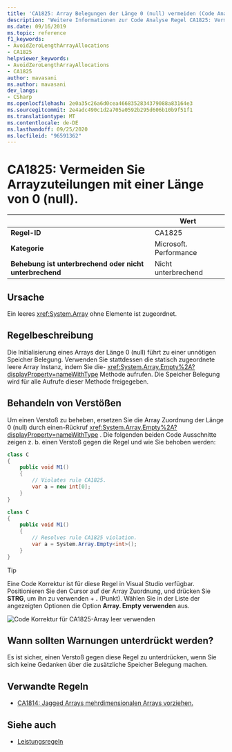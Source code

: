 ```yaml
---
title: 'CA1825: Array Belegungen der Länge 0 (null) vermeiden (Code Analyse)'
description: 'Weitere Informationen zur Code Analyse Regel CA1825: Vermeiden von Array Belegungen der Länge 0 (null)'
ms.date: 09/16/2019
ms.topic: reference
f1_keywords:
- AvoidZeroLengthArrayAllocations
- CA1825
helpviewer_keywords:
- AvoidZeroLengthArrayAllocations
- CA1825
author: mavasani
ms.author: mavasani
dev_langs:
- CSharp
ms.openlocfilehash: 2e0a35c26a6d0cea4668352834379088a83164e3
ms.sourcegitcommit: 2e4adc490c1d2a705a0592b295d606b10b9f51f1
ms.translationtype: MT
ms.contentlocale: de-DE
ms.lasthandoff: 09/25/2020
ms.locfileid: "96591362"
---
```

# <a name="ca1825-avoid-zero-length-array-allocations"></a>CA1825: Vermeiden Sie Arrayzuteilungen mit einer Länge von 0 (null).

| | Wert |
|-|-|
| **Regel-ID** |CA1825|
| **Kategorie** |Microsoft. Performance|
| **Behebung ist unterbrechend oder nicht unterbrechend** |Nicht unterbrechend|

## <a name="cause"></a>Ursache

Ein leeres <xref:System.Array> ohne Elemente ist zugeordnet.

## <a name="rule-description"></a>Regelbeschreibung

Die Initialisierung eines Arrays der Länge 0 (null) führt zu einer unnötigen Speicher Belegung. Verwenden Sie stattdessen die statisch zugeordnete leere Array Instanz, indem Sie die- <xref:System.Array.Empty%2A?displayProperty=nameWithType> Methode aufrufen. Die Speicher Belegung wird für alle Aufrufe dieser Methode freigegeben.

## <a name="how-to-fix-violations"></a>Behandeln von Verstößen

Um einen Verstoß zu beheben, ersetzen Sie die Array Zuordnung der Länge 0 (null) durch einen-Rückruf <xref:System.Array.Empty%2A?displayProperty=nameWithType> . Die folgenden beiden Code Ausschnitte zeigen z. b. einen Verstoß gegen die Regel und wie Sie behoben werden:

```csharp
class C
{
    public void M1()
    {
        // Violates rule CA1825.
        var a = new int[0];
    }
}
```

```csharp
class C
{
    public void M1()
    {
        // Resolves rule CA1825 violation.
        var a = System.Array.Empty<int>();
    }
}
```

> [!TIP]
> Eine Code Korrektur ist für diese Regel in Visual Studio verfügbar. Positionieren Sie den Cursor auf der Array Zuordnung, und drücken Sie **STRG**, um ihn zu verwenden + **.** (Punkt). Wählen Sie in der Liste der angezeigten Optionen die Option **Array. Empty verwenden** aus.
>
> ![Code Korrektur für CA1825-Array leer verwenden](media/ca1825-codefix.png)

## <a name="when-to-suppress-warnings"></a>Wann sollten Warnungen unterdrückt werden?

Es ist sicher, einen Verstoß gegen diese Regel zu unterdrücken, wenn Sie sich keine Gedanken über die zusätzliche Speicher Belegung machen.

## <a name="related-rules"></a>Verwandte Regeln

- [CA1814: Jagged Arrays mehrdimensionalen Arrays vorziehen.](ca1814.md)

## <a name="see-also"></a>Siehe auch

- [Leistungsregeln](performance-warnings.md)
